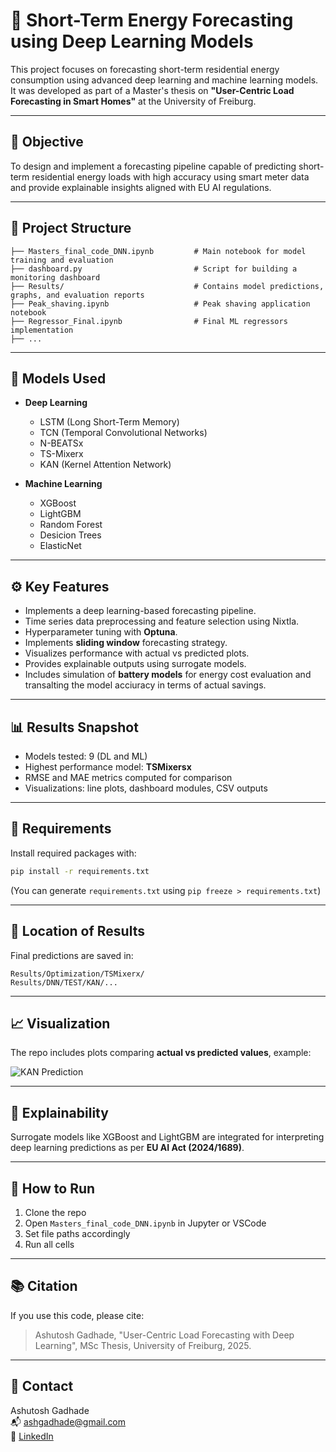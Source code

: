 # 🔋 Short-Term Energy Forecasting using Deep Learning Models

This project focuses on forecasting short-term residential energy consumption using advanced deep learning and machine learning models. It was developed as part of a Master's thesis on **"User-Centric Load Forecasting in Smart Homes"** at the University of Freiburg.

---

## 📌 Objective

To design and implement a forecasting pipeline capable of predicting short-term residential energy loads with high accuracy using smart meter data and provide explainable insights aligned with EU AI regulations.

---

## 📂 Project Structure

```
├── Masters_final_code_DNN.ipynb         # Main notebook for model training and evaluation
├── dashboard.py                         # Script for building a monitoring dashboard
├── Results/                             # Contains model predictions, graphs, and evaluation reports
├── Peak_shaving.ipynb                   # Peak shaving application notebook
├── Regressor_Final.ipynb                # Final ML regressors implementation
├── ...
```

---

## 🧠 Models Used

- **Deep Learning**
  - LSTM (Long Short-Term Memory)
  - TCN (Temporal Convolutional Networks)
  - N-BEATSx
  - TS-Mixerx
  - KAN (Kernel Attention Network)

- **Machine Learning**
  - XGBoost
  - LightGBM
  - Random Forest
  - Desicion Trees
  - ElasticNet

---

## ⚙️ Key Features

- Implements a deep learning-based forecasting pipeline.
- Time series data preprocessing and feature selection using Nixtla.
- Hyperparameter tuning with **Optuna**.
- Implements **sliding window** forecasting strategy.
- Visualizes performance with actual vs predicted plots.
- Provides explainable outputs using surrogate models.
- Includes simulation of **battery models** for energy cost evaluation and transalting the model acciuracy in terms of actual savings.

---

## 📊 Results Snapshot

- Models tested: 9 (DL and ML)
- Highest performance model: **TSMixersx**
- RMSE and MAE metrics computed for comparison
- Visualizations: line plots, dashboard modules, CSV outputs

---

## 💾 Requirements

Install required packages with:

```bash
pip install -r requirements.txt
```

(You can generate `requirements.txt` using `pip freeze > requirements.txt`)

---

## 📍 Location of Results

Final predictions are saved in:

```
Results/Optimization/TSMixerx/
Results/DNN/TEST/KAN/...
```

---

## 📈 Visualization

The repo includes plots comparing **actual vs predicted values**, example:

![KAN Prediction](./Results/DNN/TEST/KAN/KAN_final_predictions.png)

---

## 🧠 Explainability

Surrogate models like XGBoost and LightGBM are integrated for interpreting deep learning predictions as per **EU AI Act (2024/1689)**.

---

## 🏁 How to Run

1. Clone the repo  
2. Open `Masters_final_code_DNN.ipynb` in Jupyter or VSCode  
3. Set file paths accordingly  
4. Run all cells  

---

## 📚 Citation

If you use this code, please cite:

> Ashutosh Gadhade, "User-Centric Load Forecasting with Deep Learning", MSc Thesis, University of Freiburg, 2025.

---

## 📧 Contact

Ashutosh Gadhade  
📬 ashgadhade@gmail.com  
🔗 [LinkedIn](https://linkedin.com/in/ashutoshgadhade)

